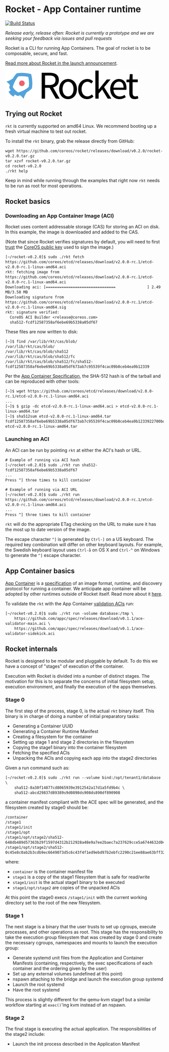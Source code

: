 # Rocket - App Container runtime

[![Build Status](https://travis-ci.org/coreos/rocket.png?branch=master)](https://travis-ci.org/coreos/rocket)

_Release early, release often: Rocket is currently a prototype and we are seeking your feedback via issues and pull requests_

Rocket is a CLI for running App Containers. The goal of rocket is to be composable, secure, and fast.

[Read more about Rocket in the launch announcement](https://coreos.com/blog/rocket).

![Rocket Logo](logos/rocket-horizontal-color.png)

## Trying out Rocket

`rkt` is currently supported on amd64 Linux. We recommend booting up a fresh virtual machine to test out rocket.

To install the `rkt` binary, grab the release directly from GitHub:

```
wget https://github.com/coreos/rocket/releases/download/v0.2.0/rocket-v0.2.0.tar.gz
tar xzvf rocket-v0.2.0.tar.gz
cd rocket-v0.2.0
./rkt help
```

Keep in mind while running through the examples that right now `rkt` needs to be run as root for most operations.

## Rocket basics

### Downloading an App Container Image (ACI)

Rocket uses content addressable storage (CAS) for storing an ACI on disk. In this example, the image is downloaded and added to the CAS.

(Note that since Rocket verifies signatures by default, you will need to first [trust](https://github.com/coreos/rocket/blob/master/Documentation/signing-and-verification-guide.md#establishing-trust) the [CoreOS public key](https://coreos.com/dist/pubkeys/aci-pubkeys.gpg) used to sign the image.)

```
[~/rocket-v0.2.0]$ sudo ./rkt fetch https://github.com/coreos/etcd/releases/download/v2.0.0-rc.1/etcd-v2.0.0-rc.1-linux-amd64.aci
rkt: fetching image from https://github.com/coreos/etcd/releases/download/v2.0.0-rc.1/etcd-v2.0.0-rc.1-linux-amd64.aci
Downloading aci: [===============================              ] 2.49 MB/3.58 MB
Downloading signature from https://github.com/coreos/etcd/releases/download/v2.0.0-rc.1/etcd-v2.0.0-rc.1-linux-amd64.sig
rkt: signature verified: 
  CoreOS ACI Builder <release@coreos.com>
  sha512-fcdf12587358af6ebe69b5338a05df67
```

These files are now written to disk:

```
[~]$ find /var/lib/rkt/cas/blob/
/var/lib/rkt/cas/blob/
/var/lib/rkt/cas/blob/sha512
/var/lib/rkt/cas/blob/sha512/fc
/var/lib/rkt/cas/blob/sha512/fc/sha512-fcdf12587358af6ebe69b5338a05df673ab7c95539f4cac09b0ceb4ea9b12339
```

Per the [App Container Specification](https://github.com/appc/spec/blob/master/SPEC.md#image-archives), the SHA-512 hash is of the tarball and can be reproduced with other tools:

```
[~]$ wget https://github.com/coreos/etcd/releases/download/v2.0.0-rc.1/etcd-v2.0.0-rc.1-linux-amd64.aci
...
[~]$ $ gzip -dc etcd-v2.0.0-rc.1-linux-amd64.aci > etcd-v2.0.0-rc.1-linux-amd64.tar
[~]$ sha512sum etcd-v2.0.0-rc.1-linux-amd64.tar 
fcdf12587358af6ebe69b5338a05df673ab7c95539f4cac09b0ceb4ea9b1233922700bdbafd5b6783e129d3f5e9d17bc7f0a07912b8a0a8c0ff7bf732a3f0acf  etcd-v2.0.0-rc.1-linux-amd64.tar
```

### Launching an ACI

An ACI can be run by pointing `rkt` at either the ACI's hash or URL.

```
# Example of running via ACI hash
[~/rocket-v0.2.0]$ sudo ./rkt run sha512-fcdf12587358af6ebe69b5338a05df67
...
Press ^] three times to kill container
```

```
# Example of running via ACI URL
[~/rocket-v0.2.0]$ sudo ./rkt run https://github.com/coreos/etcd/releases/download/v2.0.0-rc.1/etcd-v2.0.0-rc.1-linux-amd64.aci
...
Press ^] three times to kill container
```

`rkt` will do the appropriate ETag checking on the URL to make sure it has the most up to date version of the image.

The escape character ```^]``` is generated by ```Ctrl-]``` on a US keyboard. The required key combination will differ on other keyboard layouts. For example, the Swedish keyboard layout uses ```Ctrl-å``` on OS X and ```Ctrl-^``` on Windows to generate the ```^]``` escape character.

## App Container basics

[App Container][appc-repo] is a [specification][appc-spec] of an image format, runtime, and discovery protocol for running a container. We anticipate app container will be adopted by other runtimes outside of Rocket itself. Read more about it [here][appc-repo].

To validate the `rkt` with the App Container [validation ACIs][appc-readme] run:

```
[~/rocket-v0.2.0]$ sudo ./rkt run -volume database:/tmp \
	https://github.com/appc/spec/releases/download/v0.1.1/ace-validator-main.aci \
	https://github.com/appc/spec/releases/download/v0.1.1/ace-validator-sidekick.aci
```

[appc-repo]: https://github.com/appc/spec/
[appc-spec]: https://github.com/appc/spec/blob/master/SPEC.md
[appc-readme]: https://github.com/appc/spec/blob/master/README.md

## Rocket internals

Rocket is designed to be modular and pluggable by default. To do this we have a concept of "stages" of execution of the container.

Execution with Rocket is divided into a number of distinct stages. The motivation for this is to separate the concerns of initial filesystem setup, execution environment, and finally the execution of the apps themselves.

### Stage 0

The first step of the process, stage 0, is the actual `rkt` binary itself. This binary is in charge of doing a number of initial preparatory tasks:
- Generating a Container UUID
- Generating a Container Runtime Manifest
- Creating a filesystem for the container
- Setting up stage 1 and stage 2 directories in the filesystem
- Copying the stage1 binary into the container filesystem
- Fetching the specified ACIs
- Unpacking the ACIs and copying each app into the stage2 directories

Given a run command such as:

```
[~/rocket-v0.2.0]$ sudo ./rkt run --volume bind:/opt/tenant1/database \
	sha512-8a30f14877cd8065939e3912542a17d1a5fd9b4c \
	sha512-abcd29837d89389s9d0898ds908ds890df890908
```

a container manifest compliant with the ACE spec will be generated, and the filesystem created by stage0 should be:

```
/container
/stage1
/stage1/init
/stage1/opt
/stage1/opt/stage2/sha512-648db489d57363b29f1597d4312b212928a48e9a7ee2baec7a237629cce5a6744632d047708c9486dec6b105b8a2d298b622daa5654c1b21af36bfc9534417d7
/stage1/opt/stage2/sha512-0c45e8c0ab2b3cdb9ec6649073d5c6c43f4f1ed9ebd97b2ebfc2290c21ee88ae63bff32c23690f7c96b666ffc353f38c3f2977c4f019176b12c74f9683e91141
```

where:
- `container` is the container manifest file
- `stage1` is a copy of the stage1 filesystem that is safe for read/write
- `stage1/init` is the actual stage1 binary to be executed
- `stage1/opt/stage2` are copies of the unpacked ACIs

At this point the stage0 execs `/stage1/init` with the current working directory set to the root of the new filesystem.

### Stage 1

The next stage is a binary that the user trusts to set up cgroups, execute processes, and other operations as root. This stage has the responsibility to take the execution group filesystem that was created by stage 0 and create the necessary cgroups, namespaces and mounts to launch the execution group:

- Generate systemd unit files from the Application and Container Manifests (containing, respectively, the exec specifications of each container and the ordering given by the user)
- Set up any external volumes (undefined at this point)
- nspawn attaching to the bridge and launch the execution group systemd
- Launch the root systemd
- Have the root systemd

This process is slightly different for the qemu-kvm stage1 but a similar workflow starting at `exec()`'ing kvm instead of an nspawn.

### Stage 2

The final stage is executing the actual application. The responsibilities of the stage2 include:

- Launch the init process described in the Application Manifest
